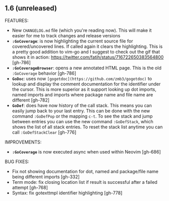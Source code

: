 ## 1.6 (unreleased)

FEATURES:

* New `CHANGELOG.md` file (which you're reading now). This will make it easier
  for me to track changes and release versions
* **`:GoCoverage`**: is now highlighting the current source file for
  covered/uncovered lines. If called again it clears the highlighting. This is
  a pretty good addition to vim-go and I suggest to check out the gif that shows
  it in action: https://twitter.com/fatih/status/716722650383564800 [gh-786]
* **`:GoCoverageBrowser`**: opens a new annotated HTML page. This is the old
  `:GoCoverage` behavior [gh-786]
* **`GoDoc`**: uses now `[gogetdoc](https://github.com/zmb3/gogetdoc)` to
  lookup and display the comment documentation for the identifier under the
  cursor. This is more superior as it support looking up dot imports, named
  imports and imports where package name and file name are different [gh-782]
* **`GoDef`**: does have now history of the call stack. This means you can
  easily jump back to your last entry. This can be done with the new command
  `:GoDefPop` or the mapping `c-t`. To see the stack and jump between entries
  you can use the new command `:GoDefStack`, which shows the list of all stack
  entries. To reset the stack list anytime you can call `:GoDefStackClear`
  [gh-776]

IMPROVEMENTS:

* **`:GoCoverage`** is now executed async when used within Neovim [gh-686]

BUG FIXES:

* Fix not showing documentation for dot, named and package/file name being different imports [gh-332]
* Term mode: fix closing location list if result is successful after a failed attempt [gh-768]
* Syntax: fix gotexttmpl identifier highlighting [gh-778]

